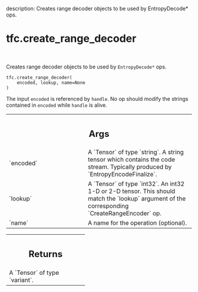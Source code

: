 description: Creates range decoder objects to be used by EntropyDecode* ops.

<div itemscope itemtype="http://developers.google.com/ReferenceObject">
<meta itemprop="name" content="tfc.create_range_decoder" />
<meta itemprop="path" content="Stable" />
</div>

# tfc.create_range_decoder

<!-- Insert buttons and diff -->

<table class="tfo-notebook-buttons tfo-api nocontent" align="left">

</table>



Creates range decoder objects to be used by `EntropyDecode*` ops.

<pre class="devsite-click-to-copy prettyprint lang-py tfo-signature-link">
<code>tfc.create_range_decoder(
    encoded, lookup, name=None
)
</code></pre>



<!-- Placeholder for "Used in" -->

The input `encoded` is referenced by `handle`. No op should modify the strings
contained in `encoded` while `handle` is alive.

<!-- Tabular view -->
 <table class="responsive fixed orange">
<colgroup><col width="214px"><col></colgroup>
<tr><th colspan="2"><h2 class="add-link">Args</h2></th></tr>

<tr>
<td>
`encoded`
</td>
<td>
A `Tensor` of type `string`.
A string tensor which contains the code stream. Typically produced by
`EntropyEncodeFinalize`.
</td>
</tr><tr>
<td>
`lookup`
</td>
<td>
A `Tensor` of type `int32`.
An int32 1-D or 2-D tensor. This should match the `lookup` argument of
the corresponding `CreateRangeEncoder` op.
</td>
</tr><tr>
<td>
`name`
</td>
<td>
A name for the operation (optional).
</td>
</tr>
</table>



<!-- Tabular view -->
 <table class="responsive fixed orange">
<colgroup><col width="214px"><col></colgroup>
<tr><th colspan="2"><h2 class="add-link">Returns</h2></th></tr>
<tr class="alt">
<td colspan="2">
A `Tensor` of type `variant`.
</td>
</tr>

</table>

